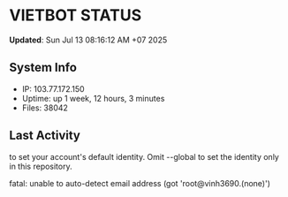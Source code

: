 # VIETBOT STATUS
**Updated**: Sun Jul 13 08:16:12 AM +07 2025

## System Info
- IP: 103.77.172.150
- Uptime: up 1 week, 12 hours, 3 minutes
- Files: 38042

## Last Activity

to set your account's default identity.
Omit --global to set the identity only in this repository.

fatal: unable to auto-detect email address (got 'root@vinh3690.(none)')
